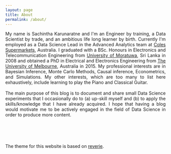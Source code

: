 ```yaml
---
layout: page
title: About
permalink: /about/
---
```



<div style="text-align: justify">
My name is Sachintha Karunaratne and I'm an Engineer by training, a Data Scientist by trade, and an ambitious life long learner by birth.
Currently I'm employed as a Data Science Lead in the Advanced Analytics team at <a href="https://www.coles.com.au">Coles Supermarkets</a>, Australia. I graduated with a BSc. Honours in Electronics and Telecommunication Engineering from <a href="https://uom.lk">University of Moratuwa</a>, Sri Lanka in 2008 and obtained a PhD in Electrical and Electronics Engineering from <a href="https://www.unimelb.edu.au">The University of Melbourne</a>, Australia in 2015. My professional interests are in Bayesian Inference, Monte Carlo Methods, Causal inference, Econometrics, and Simulations. My other interests, which are too many to list here exhaustively, include learning to play the Piano and Classical Guitar.
</div>
<br>
<div style="text-align: justify">
The main purpose of this blog is to document and share small Data Science experiments that I occasionally do to (a) up-skill myself and (b) to apply the skills/knowledge that I have already acquired. I hope that having a blog would  motivate me to be actively engaged in the field of Data Science in order to produce more content.    
</div>

<br><br><br><br>
The theme for this website is based on [reverie](https://github.com/amitmerchant1990/reverie).
